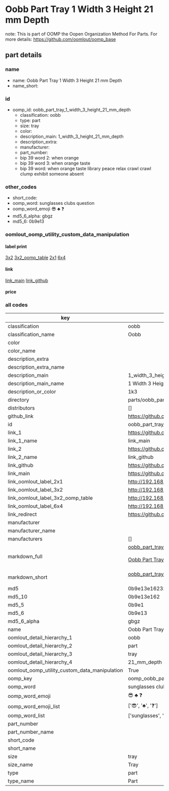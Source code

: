 # Oobb Part Tray 1 Width 3 Height 21 mm Depth  

note: This is part of OOMP the Oopen Organization Method For Parts. For more details: https://github.com/oomlout/oomp_base

##  part details
  







### name
* name: Oobb Part Tray 1 Width 3 Height 21 mm Depth
* name_short: 
### id
* oomp_id: oobb_part_tray_1_width_3_height_21_mm_depth
  * classification: oobb
  * type: part
  * size: tray
  * color: 
  * description_main: 1_width_3_height_21_mm_depth
  * description_extra: 
  * manufacturer: 
  * part_number: 
  * bip 39 word 2: when orange
  * bip 39 word 3: when orange taste
  * bip 39 word: when orange taste library peace relax crawl crawl clump exhibit someone absent

### other_codes
* short_code: 
* oomp_word: sunglasses clubs question
* oomp_word_emoji :sunglasses: :clubs: :question:
* md5_6_alpha: gbgz
* md5_6: 0b9e13






### oomlout_oomp_utility_custom_data_manipulation
#### label print
[3x2](http://192.168.1.245:1112/?label=oomp%20gbgz)
[3x2_oomp_table](http://192.168.1.108:1112/?label=oomp%20gbgz)
[2x1](http://192.168.1.242:1112/?label=oomp%20gbgz)
[6x4](http://192.168.1.55:1112/?label=oomp%20gbgz)    

#### link

[link_main](https://github.com/oomlout/oomlout_oomp_version_1_messy/tree/main/parts/oobb_part_tray_1_width_3_height_21_mm_depth) [link_github](https://github.com/oomlout/oomlout_oomp_version_1_messy/tree/main/parts/oobb_part_tray_1_width_3_height_21_mm_depth)                             

#### price







### all codes 
| key | value |  
| --- | --- |  
| classification | oobb |  
| classification_name | Oobb |  
| color |  |  
| color_name |  |  
| description_extra |  |  
| description_extra_name |  |  
| description_main | 1_width_3_height_21_mm_depth |  
| description_main_name | 1 Width 3 Height 21 mm Depth |  
| description_or_color | 1k3 |  
| directory | parts/oobb_part_tray_1_width_3_height_21_mm_depth |  
| distributors | [] |  
| github_link | https://github.com/oomlout/oomlout_oomp_part_src/tree/main/parts/oobb_part_tray_1_width_3_height_21_mm_depth |  
| id | oobb_part_tray_1_width_3_height_21_mm_depth |  
| link_1 | https://github.com/oomlout/oomlout_oomp_version_1_messy/tree/main/parts/oobb_part_tray_1_width_3_height_21_mm_depth |  
| link_1_name | link_main |  
| link_2 | https://github.com/oomlout/oomlout_oomp_version_1_messy/tree/main/parts/oobb_part_tray_1_width_3_height_21_mm_depth |  
| link_2_name | link_github |  
| link_github | https://github.com/oomlout/oomlout_oomp_version_1_messy/tree/main/parts/oobb_part_tray_1_width_3_height_21_mm_depth |  
| link_main | https://github.com/oomlout/oomlout_oomp_version_1_messy/tree/main/parts/oobb_part_tray_1_width_3_height_21_mm_depth |  
| link_oomlout_label_2x1 | http://192.168.1.242:1112/?label=oomp%20gbgz |  
| link_oomlout_label_3x2 | http://192.168.1.245:1112/?label=oomp%20gbgz |  
| link_oomlout_label_3x2_oomp_table | http://192.168.1.108:1112/?label=oomp%20gbgz |  
| link_oomlout_label_6x4 | http://192.168.1.55:1112/?label=oomp%20gbgz |  
| link_redirect | https://github.com/oomlout/oomlout_oomp_version_1_messy/tree/main/parts/oobb_part_tray_1_width_3_height_21_mm_depth |  
| manufacturer |  |  
| manufacturer_name |  |  
| manufacturers | [] |  
| markdown_full | [oobb_part_tray_1_width_3_height_21_mm_depth](none)<br>[](none)<br>[Oobb Part Tray 1 Width 3 Height 21 Mm Depth](none)<br><br> |  
| markdown_short | [oobb_part_tray_1_width_3_height_21_mm_depth](none)<br><br> |  
| md5 | 0b9e13e16232a656d450e811bc66f7d1 |  
| md5_10 | 0b9e13e162 |  
| md5_5 | 0b9e1 |  
| md5_6 | 0b9e13 |  
| md5_6_alpha | gbgz |  
| name | Oobb Part Tray 1 Width 3 Height 21 mm Depth |  
| oomlout_detail_hierarchy_1 | oobb |  
| oomlout_detail_hierarchy_2 | part |  
| oomlout_detail_hierarchy_3 | tray |  
| oomlout_detail_hierarchy_4 | 21_mm_depth |  
| oomlout_oomp_utility_custom_data_manipulation | True |  
| oomp_key | oomp_oobb_part_tray_1_width_3_height_21_mm_depth |  
| oomp_word | sunglasses clubs question |  
| oomp_word_emoji | :sunglasses: :clubs: :question: |  
| oomp_word_emoji_list | [':sunglasses:', ':clubs:', ':question:'] |  
| oomp_word_list | ['sunglasses', 'clubs', 'question'] |  
| part_number |  |  
| part_number_name |  |  
| short_code |  |  
| short_name |  |  
| size | tray |  
| size_name | Tray |  
| type | part |  
| type_name | Part |  
